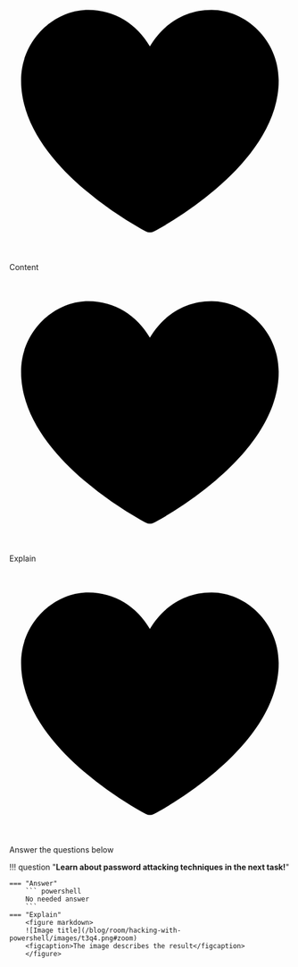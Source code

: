 <span> 
    <span class="twemoji mdx-heart content-heart">
        <svg xmlns="http://www.w3.org/2000/svg" viewBox="0 0 24 24"><path d="M14 20.408c-.492.308-.903.546-1.192.709-.153.086-.308.17-.463.252h-.002a.75.75 0 0 1-.686 0 16.709 16.709 0 0 1-.465-.252 31.147 31.147 0 0 1-4.803-3.34C3.8 15.572 1 12.331 1 8.513 1 5.052 3.829 2.5 6.736 2.5 9.03 2.5 10.881 3.726 12 5.605 13.12 3.726 14.97 2.5 17.264 2.5 20.17 2.5 23 5.052 23 8.514c0 3.818-2.801 7.06-5.389 9.262A31.146 31.146 0 0 1 14 20.408z"></path></svg>
    </span>
        <span class="content-wu"> Content </span>
</span>

<span> 
    <span class="twemoji mdx-heart content-heart">
        <svg xmlns="http://www.w3.org/2000/svg" viewBox="0 0 24 24"><path d="M14 20.408c-.492.308-.903.546-1.192.709-.153.086-.308.17-.463.252h-.002a.75.75 0 0 1-.686 0 16.709 16.709 0 0 1-.465-.252 31.147 31.147 0 0 1-4.803-3.34C3.8 15.572 1 12.331 1 8.513 1 5.052 3.829 2.5 6.736 2.5 9.03 2.5 10.881 3.726 12 5.605 13.12 3.726 14.97 2.5 17.264 2.5 20.17 2.5 23 5.052 23 8.514c0 3.818-2.801 7.06-5.389 9.262A31.146 31.146 0 0 1 14 20.408z"></path></svg>
    </span>
        <span class="content-wu"> Explain </span>
</span>


<span> 
    <span class="twemoji mdx-heart ans-wu">
        <svg xmlns="http://www.w3.org/2000/svg" viewBox="0 0 24 24"><path d="M14 20.408c-.492.308-.903.546-1.192.709-.153.086-.308.17-.463.252h-.002a.75.75 0 0 1-.686 0 16.709 16.709 0 0 1-.465-.252 31.147 31.147 0 0 1-4.803-3.34C3.8 15.572 1 12.331 1 8.513 1 5.052 3.829 2.5 6.736 2.5 9.03 2.5 10.881 3.726 12 5.605 13.12 3.726 14.97 2.5 17.264 2.5 20.17 2.5 23 5.052 23 8.514c0 3.818-2.801 7.06-5.389 9.262A31.146 31.146 0 0 1 14 20.408z"></path></svg>
    </span>
        <span class="content-wu ans-wu"> Answer the questions below </span>
</span>

!!! question "__Learn about password attacking techniques in the next task!__"

    === "Answer"
        ``` powershell
        No needed answer
        ```
    === "Explain"
        <figure markdown>
        ![Image title](/blog/room/hacking-with-powershell/images/t3q4.png#zoom)
        <figcaption>The image describes the result</figcaption>
        </figure>